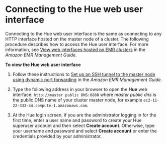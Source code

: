 # Connecting to the Hue web user interface<a name="accessing-hue"></a>

Connecting to the Hue web user interface is the same as connecting to any HTTP interface hosted on the master node of a cluster\. The following procedure describes how to access the Hue user interface\. For more information, see [View web interfaces hosted on EMR clusters](https://docs.aws.amazon.com/emr/latest/ManagementGuide/emr-web-interfaces.html) in the *Amazon EMR Management Guide*\.

**To view the Hue web user interface**

1. Follow these instructions to [Set up an SSH tunnel to the master node using dynamic port forwarding](https://docs.aws.amazon.com/emr/latest/ManagementGuide/emr-ssh-tunnel.html) in the *Amazon EMR Management Guide*\.

1. Type the following address in your browser to open the **Hue** web interface: `http://master public DNS:8888` where *master public dns* is the public DNS name of your cluster master node, for example `ec2-11-22-333-44.compute-1.amazonaws.com`\.

1. At the Hue login screen, if you are the administrator logging in for the first time, enter a user name and password to create your Hue superuser account and then select **Create account**\. Otherwise, type your username and password and select **Create account** or enter the credentials provided by your administrator\.